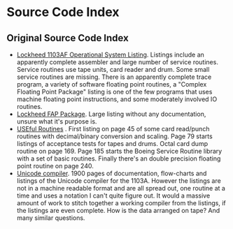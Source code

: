 # Source Code Index

## Original Source Code Index

* [Lockheed 1103AF Operational System Listing](./pdfs/Lockheed_1103AF_Operational_System_Listing.pdf). Listings include an apparently complete assembler and large number of service routines. Service routines use tape units, card reader and drum. Some small service routines are missing. There is an apparently complete trace program, a variety of software floating point routines, a "Complex Floating Point Package" listing is one of the few programs that uses machine floating point instructions, and some moderately involved IO routines.
* [Lockheed FAP Package](./pdfs/1103A__Lockheed_Package.pdf). Large listing without any documentation, unsure what it's purpose is.
* [USEful Routines](./pdfs/USEful_Routines.pdf) . First listing on page 45 of some card read/punch routines with decimal/binary conversion and scaling. Page 79 starts listings of acceptance tests for tapes and drums. Octal card dump routine on page 169. Page 185 starts the Boeing Service Routine library with a set of basic routines. Finally there's an double precision floating point routine on page 240.
* [Unicode compiler](./pdfs/Unicode/U1451_Unicode_Preliminary_Reference_Manual_1957.pdf). 1900 pages of documentation, flow-charts and listings of the Unicode compiler for the 1103A. However the listings are not in a machine readable format and are all spread out, one routine at a time and uses a notation I can't quite figure out. It would a massive amount of work to stitch together a working compiler from the listings, if the listings are even complete. How is the data arranged on tape? And many similar questions.